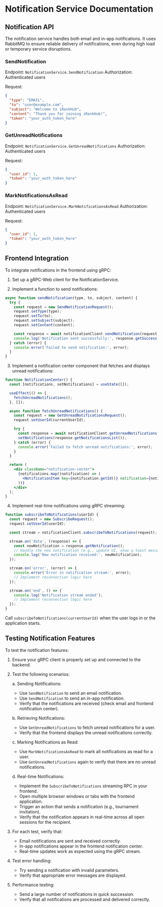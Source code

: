 # Notification Service Documentation

## Notification API

The notification service handles both email and in-app notifications. It uses RabbitMQ to ensure reliable delivery of notifications, even during high load or temporary service disruptions.

### SendNotification

Endpoint: `NotificationService.SendNotification`
Authorization: Authenticated users

Request:
```json
{
  "type": "EMAIL",
  "to": "user@example.com",
  "subject": "Welcome to iRankHub",
  "content": "Thank you for joining iRankHub!",
  "token": "your_auth_token_here"
}
```

### GetUnreadNotifications

Endpoint: `NotificationService.GetUnreadNotifications`
Authorization: Authenticated users

Request:
```json
{
  "user_id": 1,
  "token": "your_auth_token_here"
}
```

### MarkNotificationsAsRead

Endpoint: `NotificationService.MarkNotificationsAsRead`
Authorization: Authenticated users

Request:
```json
{
  "user_id": 1,
  "token": "your_auth_token_here"
}
```

## Frontend Integration

To integrate notifications in the frontend using gRPC:

1. Set up a gRPC-Web client for the NotificationService.

2. Implement a function to send notifications:

```javascript
async function sendNotification(type, to, subject, content) {
  try {
    const request = new SendNotificationRequest();
    request.setType(type);
    request.setTo(to);
    request.setSubject(subject);
    request.setContent(content);

    const response = await notificationClient.sendNotification(request);
    console.log('Notification sent successfully:', response.getSuccess());
  } catch (error) {
    console.error('Failed to send notification:', error);
  }
}
```

3. Implement a notification center component that fetches and displays unread notifications:

```jsx
function NotificationCenter() {
  const [notifications, setNotifications] = useState([]);

  useEffect(() => {
    fetchUnreadNotifications();
  }, []);

  async function fetchUnreadNotifications() {
    const request = new GetUnreadNotificationsRequest();
    request.setUserId(currentUserId);

    try {
      const response = await notificationClient.getUnreadNotifications(request);
      setNotifications(response.getNotificationsList());
    } catch (error) {
      console.error('Failed to fetch unread notifications:', error);
    }
  }

  return (
    <div className="notification-center">
      {notifications.map((notification) => (
        <NotificationItem key={notification.getId()} notification={notification} />
      ))}
    </div>
  );
}
```

4. Implement real-time notifications using gRPC streaming:

```javascript
function subscribeToNotifications(userId) {
  const request = new SubscribeRequest();
  request.setUserId(userId);

  const stream = notificationClient.subscribeToNotifications(request);

  stream.on('data', (response) => {
    const newNotification = response.getNotification();
    // Handle the new notification (e.g., update UI, show a toast message)
    console.log('New notification received:', newNotification);
  });

  stream.on('error', (error) => {
    console.error('Error in notification stream:', error);
    // Implement reconnection logic here
  });

  stream.on('end', () => {
    console.log('Notification stream ended');
    // Implement reconnection logic here
  });
}
```

Call `subscribeToNotifications(currentUserId)` when the user logs in or the application starts.

## Testing Notification Features

To test the notification features:

1. Ensure your gRPC client is properly set up and connected to the backend.

2. Test the following scenarios:

   a. Sending Notifications:
   - Use `SendNotification` to send an email notification.
   - Use `SendNotification` to send an in-app notification.
   - Verify that the notifications are received (check email and frontend notification center).

   b. Retrieving Notifications:
   - Use `GetUnreadNotifications` to fetch unread notifications for a user.
   - Verify that the frontend displays the unread notifications correctly.

   c. Marking Notifications as Read:
   - Use `MarkNotificationsAsRead` to mark all notifications as read for a user.
   - Use `GetUnreadNotifications` again to verify that there are no unread notifications.

   d. Real-time Notifications:
   - Implement the `SubscribeToNotifications` streaming RPC in your frontend.
   - Open multiple browser windows or tabs with the frontend application.
   - Trigger an action that sends a notification (e.g., tournament invitation).
   - Verify that the notification appears in real-time across all open sessions for the recipient.

3. For each test, verify that:
   - Email notifications are sent and received correctly.
   - In-app notifications appear in the frontend notification center.
   - Real-time updates work as expected using the gRPC stream.

4. Test error handling:
   - Try sending a notification with invalid parameters.
   - Verify that appropriate error messages are displayed.

5. Performance testing:
   - Send a large number of notifications in quick succession.
   - Verify that all notifications are processed and delivered correctly.
